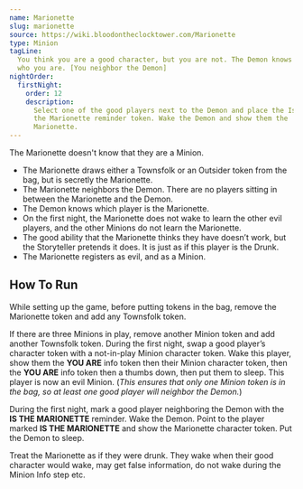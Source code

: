 ```yaml
---
name: Marionette
slug: marionette
source: https://wiki.bloodontheclocktower.com/Marionette
type: Minion
tagLine:
  You think you are a good character, but you are not. The Demon knows
  who you are. [You neighbor the Demon]
nightOrder:
  firstNight:
    order: 12
    description:
      Select one of the good players next to the Demon and place the Is
      the Marionette reminder token. Wake the Demon and show them the
      Marionette.
---
```


The Marionette doesn't know that they are a Minion.

- The Marionette draws either a Townsfolk or an Outsider token from the
  bag, but is secretly the Marionette.
- The Marionette neighbors the Demon. There are no players sitting in
  between the Marionette and the Demon.
- The Demon knows which player is the Marionette.
- On the first night, the Marionette does not wake to learn the other
  evil players, and the other Minions do not learn the Marionette.
- The good ability that the Marionette thinks they have doesn’t work,
  but the Storyteller pretends it does. It is just as if this player is
  the Drunk.
- The Marionette registers as evil, and as a Minion.

## How To Run

While setting up the game, before putting tokens in the bag, remove the
Marionette token and add any Townsfolk token.

If there are three Minions in play, remove another Minion token and add
another Townsfolk token. During the first night, swap a good player’s
character token with a not-in-play Minion character token. Wake this
player, show them the **YOU ARE** info token then their Minion character
token, then the **YOU ARE** info token then a thumbs down, then put them
to sleep. This player is now an evil Minion. (_This ensures that only
one Minion token is in the bag, so at least one good player will
neighbor the Demon._)

During the first night, mark a good player neighboring the Demon with
the **IS THE MARIONETTE** reminder. Wake the Demon. Point to the player
marked **IS THE MARIONETTE** and show the Marionette character token.
Put the Demon to sleep.

Treat the Marionette as if they were drunk. They wake when their good
character would wake, may get false information, do not wake during the
Minion Info step etc.
